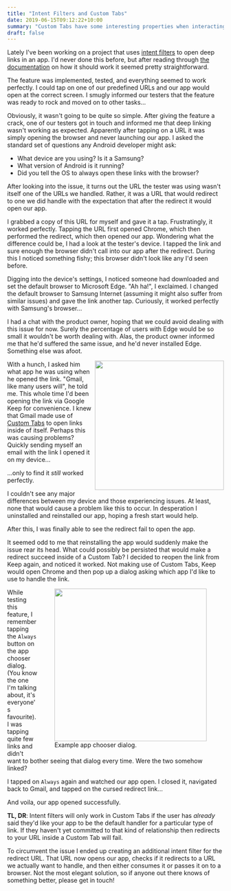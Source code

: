 ```yaml
---
title: "Intent Filters and Custom Tabs"
date: 2019-06-15T09:12:22+10:00
summary: "Custom Tabs have some interesting properties when interacting with intent filters."
draft: false
---
```


Lately I've been working on a project that uses
[intent filters](https://developer.android.com/guide/components/intents-filters) to open deep links in an app. I'd never
done this before, but after reading through
[the documentation](https://developer.android.com/training/app-links/deep-linking) on how it should work it seemed
pretty straightforward.

The feature was implemented, tested, and everything seemed to work perfectly. I could tap on one of our predefined URLs
and our app would open at the correct screen. I smugly informed our testers that the feature was ready to rock and
moved on to other tasks...

Obviously, it wasn't going to be quite so simple. After giving the feature a crack, one of our testers got in touch and
informed me that deep linking wasn't working as expected. Apparently after tapping on a URL it was simply opening the
browser and never launching our app. I asked the standard set of questions any Android developer might ask:

- What device are you using? Is it a Samsung?
- What version of Android is it running?
- Did you tell the OS to always open these links with the browser?

After looking into the issue, it turns out the URL the tester was using wasn't itself one of the URLs we handled.
Rather, it was a URL that would redirect to one we did handle with the expectation that after the redirect it would
open our app.

I grabbed a copy of this URL for myself and gave it a tap. Frustratingly, it worked perfectly. Tapping the URL
first opened Chrome, which then performed the redirect, which then opened our app. Wondering what the difference could
be, I had a look at the tester's device. I tapped the link and sure enough the browser didn't call into our app after
the redirect. During this I noticed something fishy; this browser didn't look like any I'd seen before.

Digging into the device's settings, I noticed someone had downloaded and set the default browser to Microsoft Edge.
"Ah ha!", I exclaimed. I changed the default browser to Samsung Internet (assuming it might also suffer from similar
issues) and gave the link another tap. Curiously, it worked perfectly with Samsung's browser...

I had a chat with the product owner, hoping that we could avoid dealing with this issue for now. Surely the percentage
of users with Edge would be so small it wouldn't be worth dealing with. Alas, the product owner informed me that he'd
suffered the same issue, and he'd never installed Edge. Something else was afoot.

<img
    src="../../img/intent_filter_chrome.png"
    style="width: 300px; max-width: 100%; display: inline; float: right; margin-bottom: 8px;"
    />

With a hunch, I asked him what app he was using when he opened the link. "Gmail, like many users will", he told me.
This whole time I'd been opening the link via Google Keep for convenience. I knew that Gmail made use of
[Custom Tabs](https://developer.android.com/reference/androidx/browser/customtabs/package-summary.html) to open links
inside of itself. Perhaps this was causing problems? Quickly sending myself an email with the link I opened it on my
device...

...only to find it _still_ worked perfectly.

I couldn't see any major differences between my device and those experiencing issues. At least, none that would
cause a problem like this to occur. In desperation I uninstalled and reinstalled our app, hoping a fresh start would
help.

After this, I was finally able to see the redirect fail to open the app.

It seemed odd to me that reinstalling the app would suddenly make the issue rear its head. What could possibly be
persisted that would make a redirect succeed inside of a Custom Tab? I decided to reopen the link from Keep again, and
noticed it worked. Not making use of Custom Tabs, Keep would open Chrome and then pop up a dialog asking which app
I'd like to use to handle the link.

<figure style="float: right; margin-top: 0px; display: inline; max-width: 100%; ">
  <img
      src="../../img/app-chooser-dialog.png"
      width="354px"
      style="max-width: 100%;"
      />
  <figcaption>Example app chooser dialog.</figcaption>
</figure>

While testing this feature, I remember tapping the `Always` button on the app chooser dialog. (You know the one I'm
talking about, it's everyone's favourite). I was tapping quite few links and didn't want to bother seeing that
dialog every time. Were the two somehow linked?

I tapped on `Always` again and watched our app open. I closed it, navigated back to Gmail, and tapped on the cursed
redirect link...

And voila, our app opened successfully.

<strong>TL, DR</strong>: Intent filters will only work in Custom Tabs if the user has _already_ said they'd like your
app to be the default handler for a particular type of link. If they haven't yet committed to that kind of relationship
then redirects to your URL inside a Custom Tab will fail.

To circumvent the issue I ended up creating an additional intent filter for the redirect URL. That URL now opens our
app, checks if it redirects to a URL we actually want to handle, and then either consumes it or passes it on to a
browser. Not the most elegant solution, so if anyone out there knows of something better, please get in touch!

